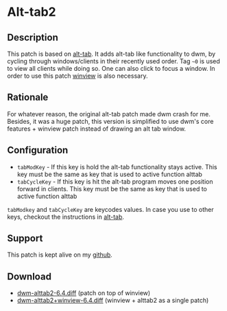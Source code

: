 Alt-tab2
=======

Description
-----------
This patch is based on [alt-tab](../alt-tab/).
It adds alt-tab like functionality to dwm,
by cycling through windows/clients in their recently used order.
Tag `~0` is used to view all clients while doing so.
One can also click to focus a window.
In order to use this patch [winview](../winview/) is also necessary.

Rationale
---------
For whatever reason, the original alt-tab patch made dwm crash for me.
Besides, it was a huge patch, this version is simplified to use dwm's
core features + winview patch instead of drawing an alt tab window.

Configuration
---------------------
* `tabModKey` - If this key is hold the alt-tab functionality stays active. This key must be the same as key that is used to active function alttab
* `tabCycleKey` - If this key is hit the alt-tab program moves one position forward in clients. This key must be the same as key that is used to active function alttab

`tabModkey` and `tabCycleKey` are keycodes values.
In case you use to other keys, checkout the instructions in
[alt-tab](../alt-tab/index.md).

Support
-----
This patch is kept alive on my [github](https://github.com/lucas-mior/dwm).

Download
--------
* [dwm-alttab2-6.4.diff](dwm-alttab2-6.4.diff) (patch on top of winview)
* [dwm-alttab2+winview-6.4.diff](dwm-alttab2+winview-6.4.diff) (winview + alttab2 as a single patch)
